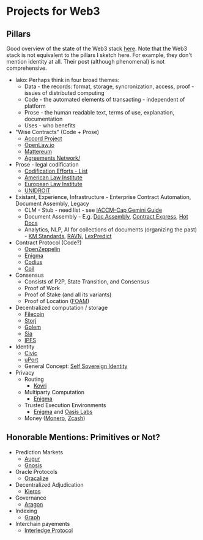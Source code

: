 # Projects for Web3

## Pillars

Good overview of the state of the Web3 stack [here](https://multicoin.capital/2018/07/10/the-web3-stack/). Note that the Web3 stack is not equivalent to the pillars I sketch here. For example, they don't mention identity at all. Their post (although phenomenal) is not comprehensive.

* Iako: Perhaps think in four broad themes:
  * Data - the records: format, storage, syncronization, access, proof - issues of distributed computing
  * Code - the automated elements of transacting - independent of platform
  * Prose - the human readable text, terms of use, explanation, documentation
  * Uses - who benefits
* "Wise Contracts" (Code + Prose)
  * [Accord Project](http://accordproject.org/)
  * [OpenLaw.io](http://openlaw.io)
  * [Mattereum](https://www.mattereum.com/)
  * [Agreements Network/](https://agreements.network/)
* Prose - legal codification
   * [Codification Efforts - List](https://github.com/CommonAccord/Model_Document_Projects/blob/master/List.md)
   * [American Law Institute](http://ali.org)
   * [European Law Institute](https://www.europeanlawinstitute.eu/)
   * [UNIDROIT](https://www.unidroit.org/)
* Existant, Experience, Infrastructure - Enterprise Contract Automation, Document Assembly, Legacy
   * CLM - Stub - need list - see [IACCM-Cap Gemini Guide](https://software.iaccm.com/)
   * Document Assembly - E.g. [Doc Assembly](https://docassemble.org/), [Contract Express](https://legal.thomsonreuters.com.au/products/contract-express/), [Hot Docs](https://www.hotdocs.com/)
   * Analytics, NLP, AI for collections of documents (organizing the past) - [KM Standards](http://kmstandards.com/), [RAVN](https://imanage.com/product/ravn/), [LexPredict](https://www.lexpredict.com/products/software-products/)
* Contract Protocol (Code?)
  * [OpenZeppelin](https://openzeppelin.org/)
  * [Enigma](https://enigma.co/)
  * [Codius](https://codius.org/)
  * [Coil](https://medium.com/coil/codius-smart-contracts-made-from-containers-b3b16c3e3890)
* Consensus
  * Consists of P2P, State Transition, and Consensus
  * Proof of Work
  * Proof of Stake (and all its variants)
  * Proof of Location ([FOAM](https://foam.space/))
* Decentralized computation / storage
  * [Filecoin](https://filecoin.io/)
  * [Storj](https://storj.io/)
  * [Golem](https://golem.network/)
  * [Sia](https://sia.tech/)
  * [IPFS](https://ipfs.io/)
* Identity
  * [Civic](https://www.civic.com/products/secure-identity-platform/)
  * [uPort](https://www.uport.me/)
  * General Concept: [Self Sovereign Identity](http://www.lifewithalacrity.com/2016/04/the-path-to-self-soverereign-identity.html)
* Privacy
  * Routing
    * [Kovri](https://getkovri.org/)
  * Multiparty Computation
    * [Enigma](https://enigma.co/)
  * Trusted Execution Environments
    * [Enigma](https://enigma.co/) and [Oasis Labs](https://arxiv.org/pdf/1804.05141.pdf)
  * Money ([Monero](https://getmonero.org/), [Zcash](https://z.cash/))

## Honorable Mentions: Primitives or Not?

* Prediction Markets
  * [Augur](https://www.augur.net/)
  * [Gnosis](https://gnosis.pm/)
* Oracle Protocols
  * [Oracalize](http://www.oraclize.it/)
* Decentralized Adjudication
  * [Kleros](https://kleros.io/)
* Governance
  * [Aragon](https://aragon.org/)
* Indexing
  * [Graph](https://medium.com/graphprotocol/introducing-the-graph-4a281b28203e)
* Interchain payements
  * [Interledge Protocol](https://interledger.org/)
